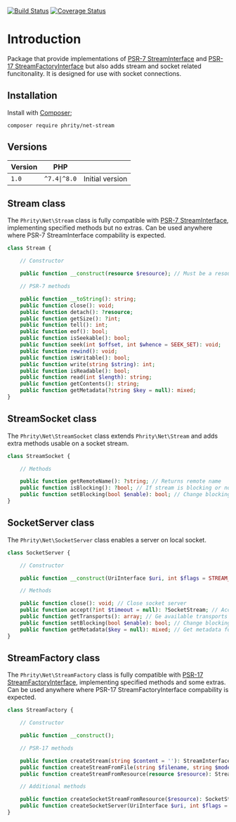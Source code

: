 [![Build Status](https://github.com/sirn-se/phrity-net-stream/actions/workflows/acceptance.yml/badge.svg)](https://github.com/sirn-se/phrity-net-stream/actions)
[![Coverage Status](https://coveralls.io/repos/github/sirn-se/phrity-net-stream/badge.svg?branch=main)](https://coveralls.io/github/sirn-se/phrity-net-stream?branch=main)

# Introduction

Package that provide implementations of [PSR-7 StreamInterface](https://www.php-fig.org/psr/psr-7/#34-psrhttpmessagestreaminterface)
and [PSR-17 StreamFactoryInterface](https://www.php-fig.org/psr/psr-17/#24-streamfactoryinterface)
but also adds stream and socket related funcitonality.
It is designed for use with socket connections.

## Installation

Install with [Composer](https://getcomposer.org/);
```
composer require phrity/net-stream
```


## Versions

| Version | PHP | |
| --- | --- | --- |
| `1.0` | `^7.4\|^8.0` | Initial version |


## Stream class

The `Phrity\Net\Stream` class is fully compatible with [PSR-7 StreamInterface](https://www.php-fig.org/psr/psr-7/#34-psrhttpmessagestreaminterface),
implementing specified methods but no extras. Can be used anywhere where PSR-7 StreamInterface compability is expected.

```php
class Stream {

    // Constructor

    public function __construct(resource $resource); // Must be a resource of type stream

    // PSR-7 methods

    public function __toString(): string;
    public function close(): void;
    public function detach(): ?resource;
    public function getSize(): ?int;
    public function tell(): int;
    public function eof(): bool;
    public function isSeekable(): bool;
    public function seek(int $offset, int $whence = SEEK_SET): void;
    public function rewind(): void;
    public function isWritable(): bool;
    public function write(string $string): int;
    public function isReadable(): bool;
    public function read(int $length): string;
    public function getContents(): string;
    public function getMetadata(?string $key = null): mixed;
}
```

## StreamSocket class

The `Phrity\Net\StreamSocket` class extends `Phrity\Net\Stream` and adds extra methods usable on a socket stream.

```php
class StreamSocket {

    // Methods

    public function getRemoteName(): ?string; // Returns remote name
    public function isBlocking(): ?bool; // If stream is blocking or not
    public function setBlocking(bool $enable): bool; // Change blocking mode
}
```

## SocketServer class

The `Phrity\Net\SocketServer` class enables a server on local socket.

```php
class SocketServer {

    // Constructor

    public function __construct(UriInterface $uri, int $flags = STREAM_SERVER_BIND | STREAM_SERVER_LISTEN);

    // Methods

    public function close(): void; // Close socket server
    public function accept(?int $timeout = null): ?SocketStream; // Accept connection on socket server
    public function getTransports(): array; // Ge available transports
    public function setBlocking(bool $enable): bool; // Change blocking mode
    public function getMetadata($key = null): mixed; // Get metadata for socket server
}
```

## StreamFactory class

The `Phrity\Net\StreamFactory` class is fully compatible with [PSR-17 StreamFactoryInterface](https://www.php-fig.org/psr/psr-17/#24-streamfactoryinterface),
implementing specified methods and some extras. Can be used anywhere where PSR-17 StreamFactoryInterface compability is expected.

```php
class StreamFactory {

    // Constructor

    public function __construct();

    // PSR-17 methods

    public function createStream(string $content = ''): StreamInterface;
    public function createStreamFromFile(string $filename, string $mode = 'r'): StreamInterface;
    public function createStreamFromResource(resource $resource): StreamInterface; // Must be a resource of type stream

    // Additional methods

    public function createSocketStreamFromResource($resource): SocketStream; // Create a socket stream
    public function createSocketServer(UriInterface $uri, int $flags = STREAM_SERVER_BIND | STREAM_SERVER_LISTEN): SocketServer; // Create a socket server
}
```
